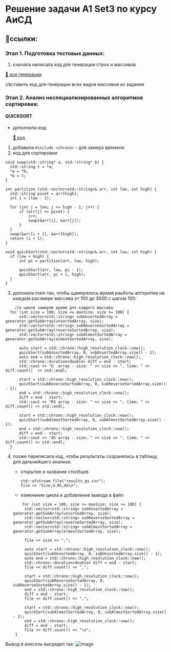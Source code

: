 # Решение задачи A1 Set3 по курсу АиСД

## 📌ссылки:

### Этап 1. Подготовка тестовых данных:

1) сначала написала код для генерации строк и массивов

[📎 код генерации](generate.cpp)

//вставить код для генерации всех видов массивов из задания

### Этап 2. Анализ неспециализированных алгоритмов сортировки:

#### **QUICKSORT**

* дополнила код:

  [📎 код](A1_quickSort.cpp)
  
1) добавила `#include <chrono>` - для замера времени
2) код для сортировки:
  ```
  void swap(std::string* a, std::string* b) {
    std::string t = *a;
    *a = *b;
    *b = t;
}

int partition (std::vector<std::string>& arr, int low, int high) {
    std::string pivot = arr[high];
    int i = (low - 1);

    for (int j = low; j <= high - 1; j++) {
        if (arr[j] <= pivot) {
            i++;
            swap(&arr[i], &arr[j]);
        }
    }
    swap(&arr[i + 1], &arr[high]);
    return (i + 1);
}

void quickSort(std::vector<std::string>& arr, int low, int high) {
    if (low < high) {
        int pi = partition(arr, low, high);

        quickSort(arr, low, pi - 1);
        quickSort(arr, pi + 1, high);
    }
}
  ```
3) допонила main так, чтобы щамерялось время раьботы алгоритма на каждом расзмере массива от 100 до 3000 с шагом 100:
  ```
      //в цикле замеряю время для каждого массива
    for (int size = 100; size <= maxSize; size += 100) {
        std::vector<std::string> subUnsortedArray = generator.getSubArray(unsortedArray, size);
        std::vector<std::string> subReverseSortedArray = generator.getSubArray(reverseSortedArray, size);
        std::vector<std::string> subAlmostSortedArray = generator.getSubArray(almostSortedArray, size);

        auto start = std::chrono::high_resolution_clock::now();
        quickSort(subUnsortedArray, 0, subUnsortedArray.size() - 1);
        auto end = std::chrono::high_resolution_clock::now();
        std::chrono::duration<double> diff = end - start;
        std::cout << "U  array - size: " << size << ", time: " << diff.count()  << std::endl;

        start = std::chrono::high_resolution_clock::now();
        quickSort(subReverseSortedArray, 0, subReverseSortedArray.size() - 1);
        end = std::chrono::high_resolution_clock::now();
        diff = end - start;
        std::cout << "RS array - size: " << size << ", time: " << diff.count() << std::endl;

        start = std::chrono::high_resolution_clock::now();
        quickSort(subAlmostSortedArray, 0, subAlmostSortedArray.size() - 1);
        end = std::chrono::high_resolution_clock::now();
        diff = end - start;
        std::cout << "AS array - size: " << size << ", time: " << diff.count() << std::endl;
    }
  ```

4) позже переписала код, чтобы результаты созранялись в таблицу, для дальнейшего анализа:


   * открытие и название столбцов
     ```
     std::ofstream file("results_qs.csv");
     file << "Size,U,RS,AS\n";
     ```
     
   * изменение цикла и добавление вывода в файл
     
   ```
       for (int size = 100; size <= maxSize; size += 100) {
        std::vector<std::string> subUnsortedArray = generator.getSubArray(unsortedArray, size);
        std::vector<std::string> subReverseSortedArray = generator.getSubArray(reverseSortedArray, size);
        std::vector<std::string> subAlmostSortedArray = generator.getSubArray(almostSortedArray, size);

        file << size << ",";

        auto start = std::chrono::high_resolution_clock::now();
        quickSort(subUnsortedArray, 0, subUnsortedArray.size() - 1);
        auto end = std::chrono::high_resolution_clock::now();
        std::chrono::duration<double> diff = end - start;
        file << diff.count() << ",";

        start = std::chrono::high_resolution_clock::now();
        quickSort(subReverseSortedArray, 0, subReverseSortedArray.size() - 1);
        end = std::chrono::high_resolution_clock::now();
        diff = end - start;
        file << diff.count() << ",";

        start = std::chrono::high_resolution_clock::now();
        quickSort(subAlmostSortedArray, 0, subAlmostSortedArray.size() - 1);
        end = std::chrono::high_resolution_clock::now();
        diff = end - start;
        file << diff.count() << "\n";
    }
   ```

Вывод в консоль выгдядел так:
![image](https://github.com/Kaleria-F/Algo_str/assets/113393162/07dc96d5-1d1c-41b2-b8ab-c727458df985)



